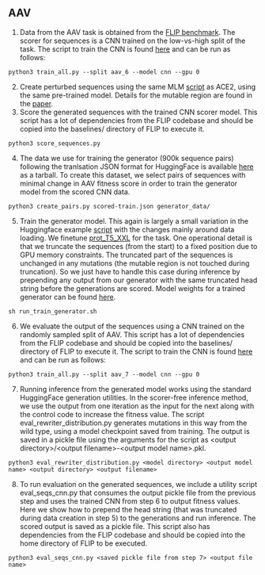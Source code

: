 ## AAV

1. Data from the AAV task is obtained from the [FLIP benchmark](https://github.com/J-SNACKKB/FLIP/tree/main/splits/aav). The scorer for sequences is a CNN trained on the low-vs-high split of the task. The script to train the CNN is found [here](https://github.com/J-SNACKKB/FLIP/tree/main/baselines) and can be run as follows: 
```
python3 train_all.py --split aav_6 --model cnn --gpu 0 
```
2. Create perturbed sequences using the same MLM [script](https://github.com/vishakhpk/iter-extrapolation/blob/main/ace2/mlm_mutation.py) as ACE2, using the same pre-trained model. Details for the mutable region are found in the [paper](https://arxiv.org/abs/2303.04562).  
3. Score the generated sequences with the trained CNN scorer model. This script has a lot of dependencies from the FLIP codebase and should be copied into the baselines/ directory of FLIP to execute it.
```
python3 score_sequences.py
```
4. The data we use for training the generator (900k sequence pairs) following the tranlsation JSON format for HuggingFace is available [here](https://drive.google.com/file/d/1FOXwjloxwHf7rkMn5n_WzP6E3TUjN1_k/view?usp=drive_link) as a tarball. To create this dataset, we select pairs of sequences with minimal change in AAV fitness score in order to train the generator model from the scored CNN data. 
```
python3 create_pairs.py scored-train.json generator_data/
```
5. Train the generator model. This again is largely a small variation in the Huggingface example [script](https://github.com/huggingface/transformers/blob/main/examples/pytorch/translation/run_translation.py) with the changes mainly around data loading. We finetune [prot\_T5\_XXL](https://huggingface.co/Rostlab/prot_t5_xxl_uniref50) for the task. One operational detail is that we truncate the sequences (from the start) to a fixed position due to GPU memory constraints. The truncated part of the sequences is unchanged in any mutations (the mutable region is not touched during truncation). So we just have to handle this case during inference by prepending any output from our generator with the same truncated head string before the generations are scored. Model weights for a trained generator can be found [here](https://huggingface.co/vishakhpk/ice-aav-checkpoint-1).
```
sh run_train_generator.sh
```
6. We evaluate the output of the sequences using a CNN trained on the randomly sampled split of AAV. This script has a lot of dependencies from the FLIP codebase and should be copied into the baselines/ directory of FLIP to execute it. The script to train the CNN is found [here](https://github.com/J-SNACKKB/FLIP/tree/main/baselines) and can be run as follows: 
```
python3 train_all.py --split aav_7 --model cnn --gpu 0 
```
7. Running inference from the generated model works using the standard HuggingFace generation utilities. In the scorer-free inference method, we use the output from one iteration as the input for the next along with the control code to increase the fitness value. The script eval\_rewriter\_distribution.py generates mutations in this way from the wild type, using a model checkpoint saved from training. The output is saved in a pickle file using the arguments for the script as \<output directory\>/\<output filename\>-\<output model name\>.pkl.
```
python3 eval_rewriter_distribution.py <model directory> <output model name> <output directory> <output filename>
```
8. To run evaluation on the generated sequences, we include a utility script eval\_seqs\_cnn.py that consumes the output pickle file from the previous step and uses the trained CNN from step 6 to output fitness values. Here we show how to prepend the head string (that was truncated during data creation in step 5) to the generations and run inference. The scored output is saved as a pickle file. This script also has dependencies from the FLIP codebase and should be copied into the home directory of FLIP to be executed.  
```
python3 eval_seqs_cnn.py <saved pickle file from step 7> <output file name>
``` 
